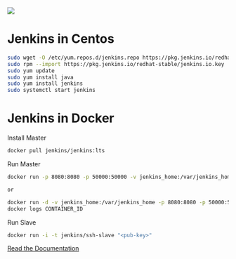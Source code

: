 <img src="https://jenkins.io/sites/default/files/jenkins_logo.png"/>

# Jenkins in Centos

```bash
sudo wget -O /etc/yum.repos.d/jenkins.repo https://pkg.jenkins.io/redhat-stable/jenkins.repo
sudo rpm --import https://pkg.jenkins.io/redhat-stable/jenkins.io.key
sudo yum update
sudo yum install java
sudo yum install jenkins
sudo systemctl start jenkins
```

# Jenkins in Docker

Install Master

```bash
docker pull jenkins/jenkins:lts
```
Run Master

```bash
docker run -p 8080:8080 -p 50000:50000 -v jenkins_home:/var/jenkins_home jenkins/jenkins:lts

or

docker run -d -v jenkins_home:/var/jenkins_home -p 8080:8080 -p 50000:50000 jenkins/jenkins:lts
docker logs CONTAINER_ID
```

Run Slave

```bash
docker run -i -t jenkins/ssh-slave "<pub-key>"
```

[Read the Documentation](https://github.com/jenkinsci/docker/blob/master/README.md)
